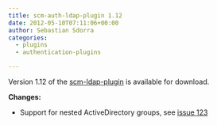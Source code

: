 ```yaml
---
title: scm-auth-ldap-plugin 1.12
date: 2012-05-10T07:11:06+00:00
author: Sebastian Sdorra
categories:
  - plugins
  - authentication-plugins

---
```

Version 1.12 of the [scm-ldap-plugin](https://github.com/scm-manager/scm-ldap-plugin) is available for download.

**Changes:**

- Support for nested ActiveDirectory groups, see [issue 123](https://github.com/scm-manager/scm-manager/issues/123)
